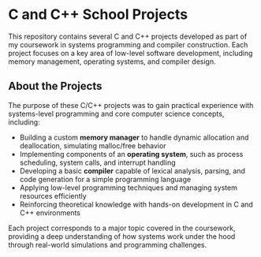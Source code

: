 # C and C++ School Projects

This repository contains several C and C++ projects developed as part of my coursework in systems programming and compiler construction. Each project focuses on a key area of low-level software development, including memory management, operating systems, and compiler design.

## About the Projects

The purpose of these C/C++ projects was to gain practical experience with systems-level programming and core computer science concepts, including:

- Building a custom **memory manager** to handle dynamic allocation and deallocation, simulating malloc/free behavior
- Implementing components of an **operating system**, such as process scheduling, system calls, and interrupt handling
- Developing a basic **compiler** capable of lexical analysis, parsing, and code generation for a simple programming language
- Applying low-level programming techniques and managing system resources efficiently
- Reinforcing theoretical knowledge with hands-on development in C and C++ environments

Each project corresponds to a major topic covered in the coursework, providing a deep understanding of how systems work under the hood through real-world simulations and programming challenges.
